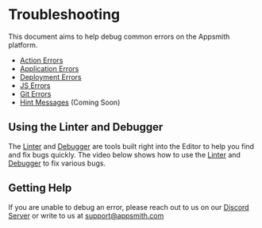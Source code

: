 # Troubleshooting

This document aims to help debug common errors on the Appsmith platform.

* [Action Errors](/help-and-support/troubleshooting-guide/action-errors/)
* [Application Errors](/help-and-support/troubleshooting-guide/application-errors)
* [Deployment Errors](/help-and-support/troubleshooting-guide/deployment-errors)
* [JS Errors](/help-and-support/troubleshooting-guide/js-errors)
* [Git Errors](/help-and-support/troubleshooting-guide/git-errors)
* [Hint Messages](https://github.com/appsmithorg/appsmith-docs/tree/9fe81bb98cdc29e7f6ba351c3620699e98ca891e/troubleshooting-guide/hint-messages.md) (Coming Soon)

## Using the Linter and Debugger

The [Linter](/core-concepts/writing-code/javascript-editor-beta#linting-errors) and [Debugger](/core-concepts/writing-code/javascript-editor-beta#debugger-statements) are tools built right into the Editor to help you find and fix bugs quickly. The video below shows how to use the [Linter](/core-concepts/writing-code/javascript-editor-beta#linting-errors) and [Debugger](/core-concepts/writing-code/javascript-editor-beta#debugger-statements) to fix various bugs.


<VideoEmbed host="youtube" videoId="DuDBMCqG2Zo" title="Using the Linter and Debugger" caption="Using the Linter and Debugger"/>


## Getting Help

If you are unable to debug an error, please reach out to us on our [Discord Server](https://discord.com/invite/rBTTVJp) or write to us at support@appsmith.com

